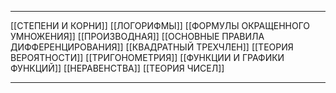 * * * 
[[СТЕПЕНИ И КОРНИ]]
[[ЛОГОРИФМЫ]]
[[ФОРМУЛЫ ОКРАЩЕННОГО УМНОЖЕНИЯ]]
[[ПРОИЗВОДНАЯ]]
[[ОСНОВНЫЕ ПРАВИЛА ДИФФЕРЕНЦИРОВАНИЯ]]
[[КВАДРАТНЫЙ ТРЕХЧЛЕН]]
[[ТЕОРИЯ ВЕРОЯТНОСТИ]]
[[ТРИГОНОМЕТРИЯ]]
[[ФУНКЦИИ И ГРАФИКИ ФУНКЦИЙ]]
[[НЕРАВЕНСТВА]]
[[ТЕОРИЯ ЧИСЕЛ]]

* * *